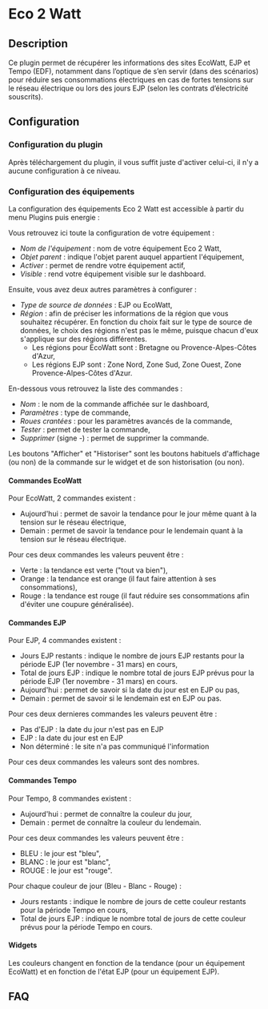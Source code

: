 # Eco 2 Watt

## Description

Ce plugin permet de récupérer les informations des sites EcoWatt, EJP et Tempo (EDF), notamment dans l’optique de s’en servir (dans des scénarios) pour réduire ses consommations électriques en cas de fortes tensions sur le réseau électrique ou lors des jours EJP (selon les contrats d’électricité souscrits).

## Configuration

### Configuration du plugin

Après téléchargement du plugin, il vous suffit juste d'activer celui-ci, il n'y a aucune configuration à ce niveau.

### Configuration des équipements

La configuration des équipements Eco 2 Watt est accessible à partir du menu Plugins puis energie : 

Vous retrouvez ici toute la configuration de votre équipement : 

- *Nom de l'équipement* : nom de votre équipement Eco 2 Watt,
- *Objet parent* : indique l'objet parent auquel appartient l'équipement,
- *Activer* : permet de rendre votre équipement actif,
- *Visible* : rend votre équipement visible sur le dashboard.

Ensuite, vous avez deux autres paramètres à configurer :

- *Type de source de données* : EJP ou EcoWatt,
- *Région* : afin de préciser les informations de la région que vous souhaitez récupérer. En fonction du choix fait sur le type de source de données, le choix des régions n'est pas le même, puisque chacun d'eux s'applique sur des régions différentes.
  - Les régions pour EcoWatt sont : Bretagne ou Provence-Alpes-Côtes d'Azur,
  - Les régions EJP sont : Zone Nord, Zone Sud, Zone Ouest, Zone Provence-Alpes-Côtes d'Azur.


En-dessous vous retrouvez la liste des commandes : 

- *Nom* : le nom de la commande affichée sur le dashboard,
- *Paramètres* : type de commande,
- *Roues crantées* : pour les paramètres avancés de la commande,
- *Tester* : permet de tester la commande,
- *Supprimer* (signe -) : permet de supprimer la commande.

Les boutons "Afficher" et "Historiser" sont les boutons habituels d'affichage (ou non) de la commande sur le widget et de son historisation (ou non).

#### Commandes EcoWatt

Pour EcoWatt, 2 commandes existent :

- Aujourd'hui : permet de savoir la tendance pour le jour même quant à la tension sur le réseau électrique,
- Demain : permet de savoir la tendance pour le lendemain quant à la tension sur le réseau électrique.

Pour ces deux commandes les valeurs peuvent être :

- Verte : la tendance est verte ("tout va bien"),
- Orange : la tendance est orange (il faut faire attention à ses consommations),
- Rouge : la tendance est rouge (il faut réduire ses consommations afin d'éviter une coupure généralisée).

#### Commandes EJP

Pour EJP, 4 commandes existent :

- Jours EJP restants : indique le nombre de jours EJP restants pour la période EJP (1er novembre - 31 mars) en cours,
- Total de jours EJP : indique le nombre total de jours EJP prévus pour la période EJP (1er novembre - 31 mars) en cours.
- Aujourd'hui : permet de savoir si la date du jour est en EJP ou pas,
- Demain : permet de savoir si le lendemain est en EJP ou pas.

Pour ces deux dernieres commandes les valeurs peuvent être :

- Pas d'EJP : la date du jour n'est pas en EJP
- EJP : la date du jour est en EJP
- Non déterminé : le site n'a pas communiqué l'information



Pour ces deux commandes les valeurs sont des nombres.

#### Commandes Tempo

Pour Tempo, 8 commandes existent :

- Aujourd'hui : permet de connaître la couleur du jour,
- Demain : permet de connaître la couleur du lendemain.

Pour ces deux commandes les valeurs peuvent être :

- BLEU : le jour est "bleu",
- BLANC : le jour est "blanc",
- ROUGE : le jour est "rouge".

Pour chaque couleur de jour (Bleu - Blanc - Rouge) :

- Jours restants : indique le nombre de jours de cette couleur restants pour la période Tempo en cours,
- Total de jours EJP : indique le nombre total de jours de cette couleur prévus pour la période Tempo en cours.


#### Widgets

Les couleurs changent en fonction de la tendance (pour un équipement EcoWatt) et en fonction de l'état EJP (pour un équipement EJP).

## FAQ
